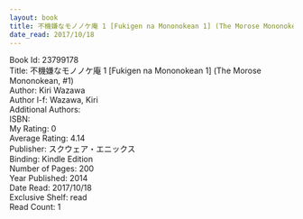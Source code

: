 ```yaml
---
layout: book
title: 不機嫌なモノノケ庵 1 [Fukigen na Mononokean 1] (The Morose Mononokean,  no. 1)
date_read: 2017/10/18
---
```


Book Id: 23799178<br />
Title: 不機嫌なモノノケ庵 1 [Fukigen na Mononokean 1] (The Morose Mononokean, #1)<br />
Author: Kiri Wazawa<br />
Author l-f: Wazawa, Kiri<br />
Additional Authors: <br />
ISBN: <br />
My Rating: 0<br />
Average Rating: 4.14<br />
Publisher: スクウェア・エニックス<br />
Binding: Kindle Edition<br />
Number of Pages: 200<br />
Year Published: 2014<br />
Date Read: 2017/10/18<br />
Exclusive Shelf: read<br />
Read Count: 1<br />

